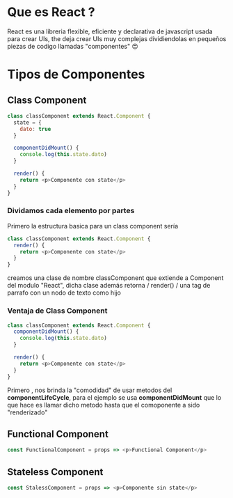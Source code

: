 # Que es React ? 
React es una libreria flexible, eficiente y declarativa de javascript usada para crear UIs, the deja crear UIs muy complejas dividiendolas en pequeños piezas de codigo llamadas "componentes" :heart_eyes:

# Tipos de Componentes

## Class Component
```javascript
class classComponent extends React.Component {
  state = {
    dato: true
  }

  componentDidMount() {
    console.log(this.state.dato)
  }

  render() {
    return <p>Componente con state</p>
  }
}
```

### Dividamos cada elemento por partes

Primero la estructura basica para un class component sería
```javascript
class classComponent extends React.Component {
  render() {
    return <p>Componente con state</p>
  }
}
```

creamos una clase de nombre classComponent que extiende a Component del modulo "React", dicha clase además retorna / render() / una tag de parrafo con un nodo de texto como hijo

### Ventaja de Class Component

```javascript
class classComponent extends React.Component {
  componentDidMount() {
    console.log(this.state.dato)
  }

  render() {
    return <p>Componente con state</p>
  }
}
```

Primero , nos brinda la "comodidad" de usar metodos del __componentLifeCycle__, para el ejemplo se usa __componentDidMount__ que lo que hace es llamar dicho metodo hasta que el comoponente a sido "renderizado"

## Functional Component
```javascript
const FunctionalComponent = props => <p>Functional Component</p>
```

## Stateless Component
```javascript
const StalessComponent = props => <p>Componente sin state</p>
```